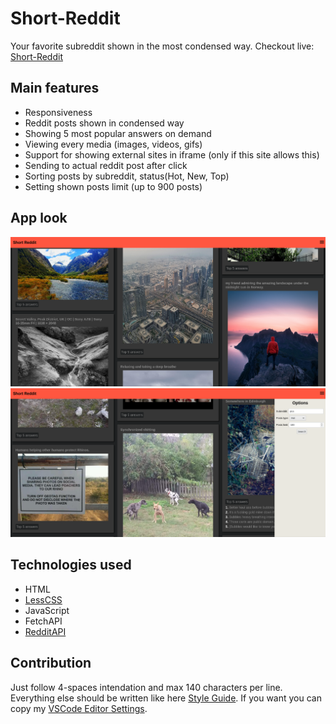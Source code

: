 # Short-Reddit
Your favorite subreddit shown in the most condensed way.
Checkout live: [Short-Reddit](https://michalbie.github.io/Short-Reddit/ "https://michalbie.github.io/Short-Reddit/")

## Main features
* Responsiveness
* Reddit posts shown in condensed way
* Showing 5 most popular answers on demand
* Viewing every media (images, videos, gifs)
* Support for showing external sites in iframe (only if this site allows this)
* Sending to actual reddit post after click
* Sorting posts by subreddit, status(Hot, New, Top)
* Setting shown posts limit (up to 900 posts)

## App look
![Desktop](assets/screenshots/desktop1.png "Desktop")
![Desktop](assets/screenshots/desktop2.png "Desktop")

## Technologies used
* HTML
* [LessCSS](http://lesscss.org/ "LessCSS")
* JavaScript
* FetchAPI
* [RedditAPI](https://www.reddit.com/dev/api/ "Reddit API")

## Contribution
Just follow 4-spaces intendation and max 140 characters per line. Everything else should be written like here [Style Guide](https://github.com/bevacqua/js 
"bavacqua style guide"). If you want you can copy my [VSCode Editor Settings](.vscode "VSCode Editor Settings").
